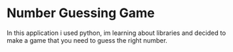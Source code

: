 # Number Guessing Game

In this application i used python, im learning about libraries and decided to make a game that you need to guess the right number.
